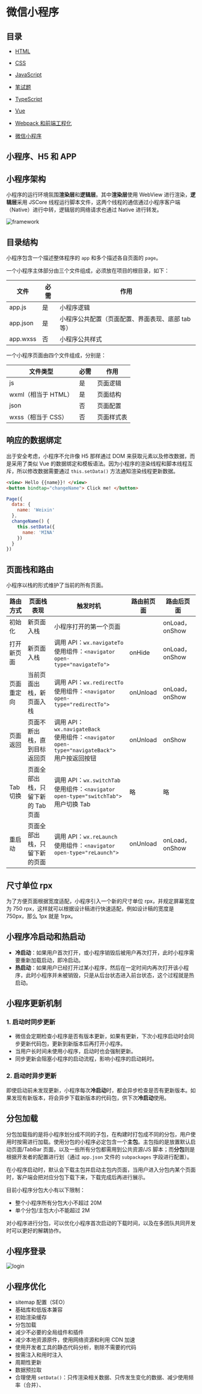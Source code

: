 # 微信小程序



## 目录

- [HTML](../html/html.md)

- [CSS](../css/css.md)

- [JavaScript](../js/js.md)

- [笔试题](../code/code.md)

- [TypeScript](../typescript/typescript.md)

- [Vue](../vue/vue.md)

- [Webpack 和前端工程化](../webpack/webpack.md)

- [微信小程序](../mini-program/mini-program.md)



## 小程序、H5 和 APP



## 小程序架构

小程序的运行环境氛围**渲染层**和**逻辑层**。其中**渲染层**使用 WebView 进行渲染，**逻辑层**采用 JSCore 线程运行脚本文件，这两个线程的通信通过小程序客户端（Native）进行中转，逻辑层的网络请求也通过 Native 进行转发。

![framework](./assets/framework.png)



## 目录结构

小程序包含一个描述整体程序的 `app` 和多个描述各自页面的 `page`。

一个小程序主体部分由三个文件组成，必须放在项目的根目录，如下：

| 文件     | 必需 | 作用                                              |
| -------- | ---- | ------------------------------------------------- |
| app.js   | 是   | 小程序逻辑                                        |
| app.json | 是   | 小程序公共配置（页面配置、界面表现、底部 tab 等） |
| app.wxss | 否   | 小程序公共样式                                    |

一个小程序页面由四个文件组成，分别是：

| 文件类型            | 必需 | 作用       |
| ------------------- | ---- | ---------- |
| js                  | 是   | 页面逻辑   |
| wxml（相当于 HTML） | 是   | 页面结构   |
| json                | 否   | 页面配置   |
| wxss（相当于 CSS）  | 否   | 页面样式表 |



## 响应的数据绑定

出于安全考虑，小程序不允许像 H5 那样通过 DOM 来获取元素以及修改数据，而是采用了类似 Vue 的数据绑定和模板语法。因为小程序的渲染线程和脚本线程互斥，所以修改数据需要通过 `this.setData()` 方法通知渲染线程更新数据。

```html
<view> Hello {{name}}! </view>
<button bindtap="changeName"> Click me! </button>
```

```js
Page({
  data: {
    name: 'Weixin'
  },
  changeName() {
    this.setData({
      name: 'MINA'
    })
  }
})
```



## 页面栈和路由

小程序以栈的形式维护了当前的所有页面。 

| 路由方式   | 页面栈表现                        | 触发时机                                                     | 路由前页面 | 路由后页面     |
| ---------- | --------------------------------- | ------------------------------------------------------------ | ---------- | -------------- |
| 初始化     | 新页面入栈                        | 小程序打开的第一个页面                                       |            | onLoad，onShow |
| 打开新页面 | 新页面入栈                        | 调用 API：`wx.navigateTo`<br/>使用组件：`<navigator open-type="navigateTo">` | onHide     | onLoad，onShow |
| 页面重定向 | 当前页面出栈，新页面入栈          | 调用 API：`wx.redirectTo`<br/>使用组件：`<navigator open-type="redirectTo">` | onUnload   | onLoad，onShow |
| 页面返回   | 页面不断出栈，直到目标返回页      | 调用 API：`wx.navigateBack`<br/>使用组件：`<navigator open-type="navigateBack">`<br/>用户按返回按钮 | onUnload   | onShow         |
| Tab 切换   | 页面全部出栈，只留下新的 Tab 页面 | 调用 API：`wx.switchTab`<br/>使用组件：`<navigator open-type="switchTab">`<br/>用户切换 Tab | 略         | 略             |
| 重启动     | 页面全部出栈，只留下新的页面      | 调用 API：`wx.reLaunch`<br/>使用组件：`<navigator open-type="reLaunch">` | onUnload   | onLoad，onShow |



## 尺寸单位 rpx

为了方便页面根据宽度适配，小程序引入一个新的尺寸单位 rpx，并规定屏幕宽度为 750 rpx，这样就可以根据设计稿进行快速适配，例如设计稿的宽度是 750px，那么 1px 就是 1rpx。



## 小程序冷启动和热启动

- **冷启动**：如果用户首次打开，或小程序销毁后被用户再次打开，此时小程序需要重新加载启动，即冷启动。
- **热启动**：如果用户已经打开过某小程序，然后在一定时间内再次打开该小程序，此时小程序并未被销毁，只是从后台状态进入前台状态，这个过程就是热启动。



## 小程序更新机制

### 1. 启动时同步更新

- 微信会定期检查小程序是否有版本更新，如果有更新，下次小程序启动时会同步更新代码包，更新到新版本后再打开小程序。
- 当用户长时间未使用小程序，启动时也会强制更新。
- 同步更新会阻塞小程序的启动流程，影响小程序的启动耗时。



### 2. 启动时异步更新

即使启动前未发现更新，小程序每次**冷启动**时，都会异步检查是否有更新版本。如果发现有新版本，将会异步下载新版本的代码包，供下次**冷启动**使用。



## 分包加载

分包加载指的是将小程序划分成不同的子包，在构建时打包成不同的分包，用户使用时按需进行加载。使用分包的小程序必定包含一个**主包**。主包指的是放置默认启动页面/TabBar 页面，以及一些所有分包都需用到公共资源/JS 脚本；而**分包**则是根据开发者的配置进行划（通过 `app.json` 文件的 `subpackages` 字段进行配置）。

在小程序启动时，默认会下载主包并启动主包内页面，当用户进入分包内某个页面时，客户端会把对应分包下载下来，下载完成后再进行展示。

目前小程序分包大小有以下限制：

- 整个小程序所有分包大小不超过 20M
- 单个分包/主包大小不能超过 2M

对小程序进行分包，可以优化小程序首次启动的下载时间，以及在多团队共同开发时可以更好的解耦协作。



## 小程序登录

![login](./assets/login.jpg)



## 小程序优化

- sitemap 配置（SEO）
- 基础库和低版本兼容
- 初始渲染缓存
- 分包加载
- 减少不必要的全局组件和插件
- 减少本地资源原件，使用网络资源和利用 CDN 加速
- 使用开发者工具的静态代码分析，剔除不需要的代码
- 按需注入和用时注入
- 周期性更新
- 数据预拉取
- 合理使用 `setData()`：只传渲染相关数据、只传发生变化的数据、减少使用频率（合并）、